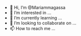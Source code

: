 - 👋 Hi, I’m @Mariammagassa
- 👀 I’m interested in ...
- 🌱 I’m currently learning ...
- 💞️ I’m looking to collaborate on ...
- 📫 How to reach me ...

<!---
Mariammagassa/Mariammagassa is a ✨ special ✨ repository because its `README.md` (this file) appears on your GitHub profile.
You can click the Preview link to take a look at your changes.
--->
